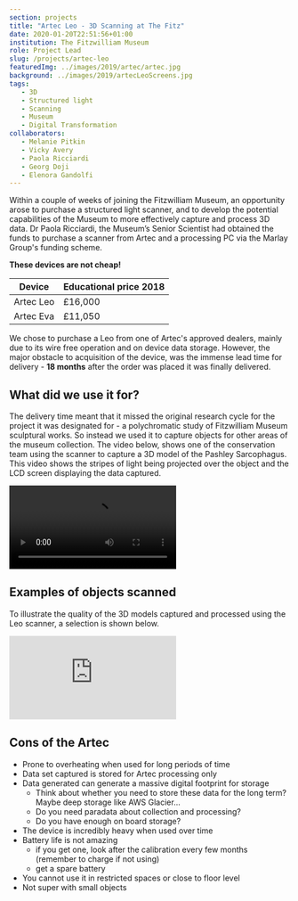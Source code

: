 ```yaml
---
section: projects
title: "Artec Leo - 3D Scanning at The Fitz"
date: 2020-01-20T22:51:56+01:00
institution: The Fitzwilliam Museum
role: Project Lead
slug: /projects/artec-leo
featuredImg: ../images/2019/artec/artec.jpg
background: ../images/2019/artecLeoScreens.jpg
tags:
   - 3D
   - Structured light
   - Scanning
   - Museum 
   - Digital Transformation
collaborators:
   - Melanie Pitkin
   - Vicky Avery 
   - Paola Ricciardi
   - Georg Doji
   - Elenora Gandolfi
---
```

Within a couple of weeks of joining the Fitzwilliam Museum, an opportunity arose to purchase a structured 
light scanner, and to develop the potential capabilities of the Museum to more effectively capture and
process 3D data. Dr Paola Ricciardi, the Museum’s Senior Scientist had obtained the funds to purchase a scanner 
from Artec and a processing PC via the Marlay Group's funding scheme. 

**These devices are not cheap!**

| Device    | Educational price 2018 | 
|-----------|-----------------------|
| Artec Leo | £16,000               |
| Artec Eva | £11,050               |

We chose to purchase a Leo from one of Artec's approved dealers, mainly due to its wire free operation and on device data storage. 
However, the major obstacle to acquisition of the device, was the immense lead time for delivery - **18 months** after the order 
was placed it was finally delivered.

## What did we use it for?

The delivery time meant that it missed the original research cycle for the project it was designated for - a polychromatic
study of Fitzwilliam Museum sculptural works. So instead we used it to capture objects for other areas of the museum collection.
The video below, shows one of the conservation team using the scanner to capture a 3D model of the Pashley Sarcophagus. This video 
shows the stripes of light being projected over the object and the LCD screen displaying the data captured. 

<div class="ratio-16x9 ratio my-3">
    <video controls>
      <source src="/artecStripes.mov" >
    </video>
</div>

## Examples of objects scanned

To illustrate the quality of the 3D models captured and processed using the Leo scanner, a selection is shown below.

<div class="ratio ratio-16x9 my-3">
<iframe src="https://sketchfab.com/playlists/embed?collection=295b4d8154ed4fffb58310f1354b7cb6&autostart=0"
        title="Artec Leo Scans"
        frameborder="0"
        allowfullscreen
        mozallowfullscreen="true"
        webkitallowfullscreen="true"
        allow="autoplay; fullscreen; xr-spatial-tracking"
        xr-spatial-tracking
        execution-while-out-of-viewport
        execution-while-not-rendered
        web-share
    ></iframe>
</div>

## Cons of the Artec

* Prone to overheating when used for long periods of time
* Data set captured is stored for Artec processing only
* Data generated can generate a massive digital footprint for storage
  * Think about whether you need to store these data for the long term? Maybe deep storage like AWS Glacier...
  * Do you need paradata about collection and processing?
  * Do you have enough on board storage?
* The device is incredibly heavy when used over time
* Battery life is not amazing
  * if you get one, look after the calibration every few months (remember to charge if not using)
  * get a spare battery
* You cannot use it in restricted spaces or close to floor level
* Not super with small objects
